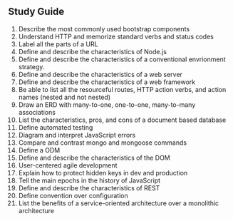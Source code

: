 ## Study Guide


1. Describe the most commonly used bootstrap components
1. Understand HTTP and memorize standard verbs and status codes
1. Label all the parts of a URL
1. Define and describe the characteristics of Node.js
1. Define and describe the characteristics of a conventional envrionment strategy.
1. Define and describe the characteristics of a web server
1. Define and describe the characteristics of a web framework
1. Be able to list all the resourceful routes, HTTP action verbs, and action names (nested and not nested)
1. Draw an ERD with many-to-one, one-to-one, many-to-many associations
1. List the characteristics, pros, and cons of a document based database
1. Define automated testing
1. Diagram and interpret JavaScript errors
1. Compare and contrast mongo and mongoose commands
1. Define a ODM
1. Define and describe the characteristics of the DOM
1. User-centered agile development
1. Explain how to protect hidden keys in dev and production
1. Tell the main epochs in the history of JavaScript
1. Define and describe the characteristics of REST
1. Define convention over configuration
1. List the benefits of a service-oriented architecture over a monolithic architecture

